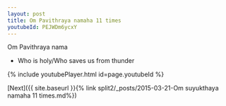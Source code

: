 ```yaml
---
layout: post
title: Om Pavithraya namaha 11 times
youtubeId: PEJWDm6ycxY
---
```

 
 
Om Pavithraya nama 
 
 -  Who is holy/Who saves us from thunder 
 
  
 
  
 
 
 
 
 
 


{% include youtubePlayer.html id=page.youtubeId %}
 
[Next]({{ site.baseurl }}{% link  split2/_posts/2015-03-21-Om suyukthaya namaha 11 times.md%})
 
